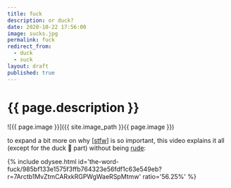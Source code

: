 ```yaml
---
title: fuck
description: or duck?
date: 2020-10-22 17:56:00
image: sucks.jpg
permalink: fuck
redirect_from:
  - duck
  - suck
layout: draft
published: true
---
```


# {{ page.description }}

![{{ page.image }}]({{ site.image_path }}{{ page.image }})

to expand a bit more on why [[stfw](/stfw)] is so important, this video explains it all (except for the duck 🦆 part) without being [rude](/rude):

{% include odysee.html id='the-word-fuck/985bf133e1575f3ffb764323e56fdf1c63e549eb?r=7Arctb1MvZtmCARxkRGPWgWaeRSpMtmw' ratio='56.25%' %}
